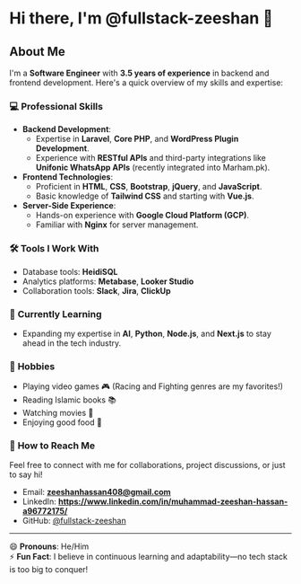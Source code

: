 # Hi there, I'm @fullstack-zeeshan 👋

## About Me
I'm a **Software Engineer** with **3.5 years of experience** in backend and frontend development. Here's a quick overview of my skills and expertise:

### 💻 **Professional Skills**
- **Backend Development**:
  - Expertise in **Laravel**, **Core PHP**, and **WordPress Plugin Development**.
  - Experience with **RESTful APIs** and third-party integrations like **Unifonic WhatsApp APIs** (recently integrated into Marham.pk).
- **Frontend Technologies**:
  - Proficient in **HTML**, **CSS**, **Bootstrap**, **jQuery**, and **JavaScript**.
  - Basic knowledge of **Tailwind CSS** and starting with **Vue.js**.
- **Server-Side Experience**:
  - Hands-on experience with **Google Cloud Platform (GCP)**.
  - Familiar with **Nginx** for server management.

### 🛠️ **Tools I Work With**
- Database tools: **HeidiSQL**
- Analytics platforms: **Metabase**, **Looker Studio**
- Collaboration tools: **Slack**, **Jira**, **ClickUp**

### 🌱 **Currently Learning**
- Expanding my expertise in **AI**, **Python**, **Node.js**, and **Next.js** to stay ahead in the tech industry.

### 👀 **Hobbies**
- Playing video games 🎮 (Racing and Fighting genres are my favorites!)
- Reading Islamic books 📚
- Watching movies 🍿
- Enjoying good food 🍔

### 💬 **How to Reach Me**
Feel free to connect with me for collaborations, project discussions, or just to say hi!
- Email: **zeeshanhassan408@gmail.com**
- LinkedIn: **https://www.linkedin.com/in/muhammad-zeeshan-hassan-a96772175/**
- GitHub: [@fullstack-zeeshan](https://github.com/fullstack-zeeshan)

---
😄 **Pronouns**: He/Him  
⚡ **Fun Fact**: I believe in continuous learning and adaptability—no tech stack is too big to conquer!

<!---
fullstack-zeeshan/fullstack-zeeshan is a ✨ special ✨ repository because its `README.md` (this file) appears on your GitHub profile.
You can click the Preview link to take a look at your changes.
--->
